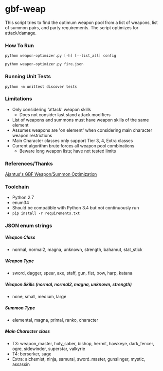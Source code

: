 # gbf-weap
This script tries to find the optimum weapon pool from a list of weapons, list of summon pairs, and party requirements. The script optimizes for attack/damage.

### How To Run
`python weapon-optimizer.py [-h] [--list_all] config`

`python weapon-optimizer.py fire.json`

### Running Unit Tests
`python -m unittest discover tests`

### Limitations
* Only considering 'attack' weapon skills
  * Does not consider last stand attack modifiers
* List of weapons and summons must have weapon skills of the same element
* Assumes weapons are 'on element' when considering main character weapon
  restrictions
* Main Character classes only support Tier 3, 4, Extra classes
* Current algorithm brute forces all weapon pool combinations
  * Beware long weapon lists; have not tested limits

### References/Thanks
[Ajantus's GBF Weapon/Summon Optimization](http://gbf-english.proboards.com/thread/595/#6)

### Toolchain
* Python 2.7
* enum34
* Should be compatible with Python 3.4 but not continuously run
* `pip install -r requirements.txt`

### JSON enum strings
##### Weapon Class
* normal, normal2, magna, unknown, strength, bahamut, stat_stick

##### Weapon Type
* sword, dagger, spear, axe, staff, gun, fist, bow, harp, katana

##### Weapon Skills (normal, normal2, magna, unknown, strength)
* none, small, medium, large

##### Summon Type
* elemental, magna, primal, ranko, character

##### Main Character class
* T3: weapon_master, holy_saber, bishop, hermit, hawkeye, dark_fencer, ogre,
  sidewinder, superstar, valkyrie
* T4: berserker, sage
* Extra: alchemist, ninja, samurai, sword_master, gunslinger, mystic, assassin

